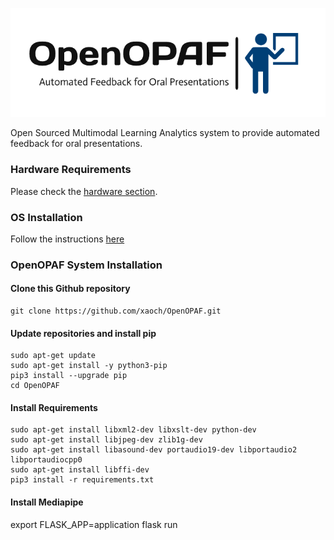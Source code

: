 ![OpenOpafLogo](logo.png)

Open Sourced Multimodal Learning Analytics system to provide automated feedback for oral presentations.

### Hardware Requirements
Please check the [hardware section](hardware/hardware.md).

### OS Installation
Follow the instructions [here](https://developer.nvidia.com/embedded/learn/get-started-jetson-nano-devkit#intro) 

### OpenOPAF System Installation

#### Clone this Github repository

    git clone https://github.com/xaoch/OpenOPAF.git

#### Update repositories and install pip
    
    sudo apt-get update
    sudo apt-get install -y python3-pip
    pip3 install --upgrade pip
    cd OpenOPAF

#### Install Requirements

    sudo apt-get install libxml2-dev libxslt-dev python-dev
    sudo apt-get install libjpeg-dev zlib1g-dev 
    sudo apt-get install libasound-dev portaudio19-dev libportaudio2 libportaudiocpp0
    sudo apt-get install libffi-dev
    pip3 install -r requirements.txt

#### Install Mediapipe


export FLASK_APP=application
flask run
